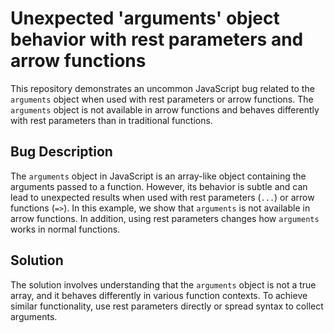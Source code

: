 # Unexpected 'arguments' object behavior with rest parameters and arrow functions

This repository demonstrates an uncommon JavaScript bug related to the `arguments` object when used with rest parameters or arrow functions. The `arguments` object is not available in arrow functions and behaves differently with rest parameters than in traditional functions.

## Bug Description
The `arguments` object in JavaScript is an array-like object containing the arguments passed to a function. However, its behavior is subtle and can lead to unexpected results when used with rest parameters (`...`) or arrow functions (`=>`). In this example, we show that `arguments` is not available in arrow functions. In addition, using rest parameters changes how `arguments` works in normal functions.

## Solution
The solution involves understanding that the `arguments` object is not a true array, and it behaves differently in various function contexts. To achieve similar functionality, use rest parameters directly or spread syntax to collect arguments.